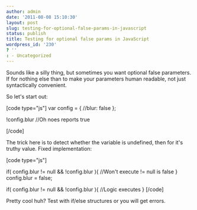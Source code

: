 ```yaml
---
author: admin
date: '2011-08-08 15:10:30'
layout: post
slug: testing-for-optional-false-params-in-javascript
status: publish
title: Testing for optional false params in JavaScript
wordpress_id: '230'
? ''
: - Uncategorized
---
```


Sounds like a silly thing, but sometimes you want optional false parameters.  If for nothing else than to make your parameters human readable, not just syntactically convenient.

So let's start out:

[code type="js"]
var config = {
  //blur: false
};

!config.blur //Oh noes reports true

[/code]

The trick here is to detect whether the variable is undefined, then for it's truthy value.  Fixed implementation:

[code type="js"]

if( config.blur != null &amp;&amp; !config.blur ){ 
  //Won't execute != null is false
}
config.blur = false;

if( config.blur != null &amp;&amp; !config.blur ){ 
  //Logic executes
}
[/code]

Pretty cool huh?  Test with if/else structures or you will get errors.